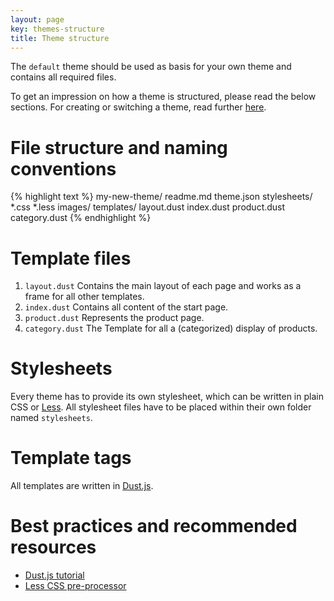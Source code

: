 ```yaml
---
layout: page
key: themes-structure
title: Theme structure
---
```


The `default` theme should be used as basis for your own theme and contains all required files.

To get an impression on how a theme is structured, please read the below sections. For creating or switching a theme, read further [here](page:themes-create).

# File structure and naming conventions

{% highlight text %}
my-new-theme/
    readme.md
    theme.json
    stylesheets/
        *.css
        *.less
    images/
    templates/
        layout.dust
        index.dust
        product.dust
        category.dust
{% endhighlight %}

# Template files

1. `layout.dust` Contains the main layout of each page and works as a frame for all other templates.
2. `index.dust` Contains all content of the start page.
3. `product.dust` Represents the product page.
4. `category.dust` The Template for all a (categorized) display of products.

# Stylesheets

Every theme has to provide its own stylesheet, which can be written in plain CSS or [Less][2]. All stylesheet files have to be placed within their own folder named `stylesheets`.

# Template tags

All templates are written in [Dust.js][1].

# Best practices and recommended resources

* [Dust.js tutorial][1]
* [Less CSS pre-processor][2]

[1]: https://github.com/linkedin/dustjs/wiki/Dust-Tutorial "Dust Tutorial"
[2]: http://lesscss.org/ "Less CSS"
